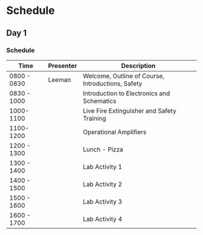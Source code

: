 # Schedule

## Day 1

### Schedule

<table>
<thead>
<tr>
<th>Time</th>
<th>Presenter</th>
<th>Description</th>
</tr>
</thead>
<tbody>
<tr>
<td>0800 - 0830</td>
<td>Leeman</td>
<td>Welcome, Outline of Course, Introductions, Safety</td>
</tr>
<tr>
<td>0830 - 1000</td>
<td></td>
<td>Introduction to Electronics and Schematics</td>
</tr>
<tr>
<td>1000-1100</td>
<td></td>
<td>Live Fire Extinguisher and Safety Training</td>
</tr>
<tr>
<td>1100-1200</td>
<td></td>
<td>Operational Amplifiers</td>
</tr>
<td>1200 - 1300</td>
<td></td>
<td>Lunch - Pizza</td>
</tr>
<tr>
<tr>
<td>1300 - 1400</td>
<td></td>
<td>Lab Activity 1</td>
</tr>
<tr>
<td>1400 - 1500</td>
<td></td>
<td>Lab Activity 2</td>
</tr>
<tr>
<td>1500 - 1600</td>
<td></td>
<td>Lab Activity 3</td>
</tr>
<tr>
<td>1600 - 1700</td>
<td></td>
<td>Lab Activity 4</td>
</tr>
</tbody>
</table>
